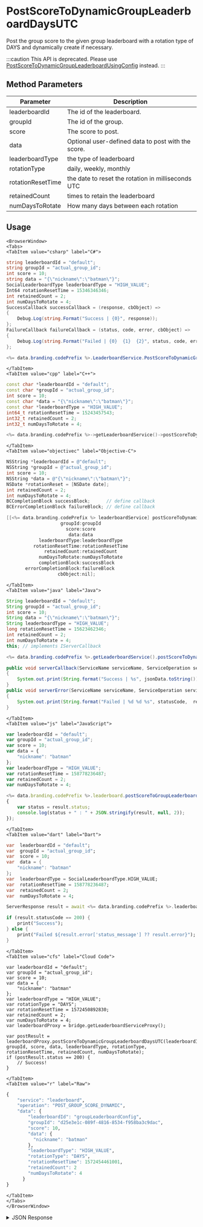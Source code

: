 # PostScoreToDynamicGroupLeaderboardDaysUTC

Post the group score to the given group leaderboard with a rotation type of DAYS and dynamically create if necessary.

<PartialServop service_name="leaderboard" operation_name="POST_GROUP_SCORE_DYNAMIC" />

:::caution
This API is deprecated. Please use [PostScoreToDynamicGroupLeaderboardUsingConfig](/api/capi/leaderboard/postscoretodynamicgroupleaderboardusingconfig) instead.
:::

## Method Parameters

| Parameter         | Description                                        |
| ----------------- | -------------------------------------------------- |
| leaderboardId     | The id of the leaderboard.                         |
| groupId           | The id of the group.                               |
| score             | The score to post.                                 |
| data              | Optional user-defined data to post with the score. |
| leaderboardType   | the type of leaderboard                            |
| rotationType      | daily, weekly, monthly                             |
| rotationResetTime | the date to reset the rotation in milliseconds UTC |
| retainedCount     | times to retain the leaderboard                    |
| numDaysToRotate   | How many days between each rotation                |

## Usage

```mdx-code-block
<BrowserWindow>
<Tabs>
<TabItem value="csharp" label="C#">
```

```csharp
string leaderboardId = "default";
string groupId = "actual_group_id";
int score = 10;
string data = "{\"nickname\":\"batman\"}";
SocialLeaderboardType leaderboardType = "HIGH_VALUE";
Int64 rotationResetTime = 15346346346;
int retainedCount = 2;
int numDaysToRotate = 4;
SuccessCallback successCallback = (response, cbObject) =>
{
    Debug.Log(string.Format("Success | {0}", response));
};
FailureCallback failureCallback = (status, code, error, cbObject) =>
{
    Debug.Log(string.Format("Failed | {0}  {1}  {2}", status, code, error));
};

<%= data.branding.codePrefix %>.LeaderboardService.PostScoreToDynamicGroupLeaderboardDaysUTC(leaderboardId, groupId, score, data, leaderboardType, rotationResetTime, retainedCount, numDaysToRotate, successCallback, failureCallback);
```

```mdx-code-block
</TabItem>
<TabItem value="cpp" label="C++">
```

```cpp
const char *leaderboardId = "default";
const char *groupId = "actual_group_id";
int score = 10;
const char *data = "{\"nickname\":\"batman\"}";
const char *leaderboardType = "HIGH_VALUE";
int64_t rotationResetTime = 15243457543;
int32_t retainedCount = 2;
int32_t numDaysToRotate = 4;

<%= data.branding.codePrefix %>->getLeaderboardService()->postScoreToDynamicGroupLeaderboardDaysUTC(leaderboardId, groupId, score, data, leaderboardType, rotationResetTime, retainedCount, numDaysToRotate, this);
```

```mdx-code-block
</TabItem>
<TabItem value="objectivec" label="Objective-C">
```

```objectivec
NSString *leaderboardId = @"default";
NSString *groupId = @"actual_group_id";
int score = 10;
NSString *data = @"{\"nickname\":\"batman\"}";
NSDate *rotationReset = [NSDate date];
int retainedCount = 2;
int numDaysToRotate = 4;
BCCompletionBlock successBlock;      // define callback
BCErrorCompletionBlock failureBlock; // define callback

[[<%= data.branding.codePrefix %> leaderboardService] postScoreToDynamicGroupLeaderboardDaysUTC:leaderboardId
                    groupId:groupId
                      score:score
                       data:data
            leaderboardType:leaderboardType
          rotationResetTime:rotationResetTime
              retainedCount:retainedCount
            numDaysToRotate:numDaysToRotate
            completionBlock:successBlock
       errorCompletionBlock:failureBlock
                   cbObject:nil];
```

```mdx-code-block
</TabItem>
<TabItem value="java" label="Java">
```

```java
String leaderboardId = "default";
String groupId = "actual_group_id";
int score = 10;
String data = "{\"nickname\":\"batman\"}";
String leaderboardType = "HIGH_VALUE";
long rotationResetTime = 15623462346;
int retainedCount = 2;
int numDaysToRotate = 4;
this; // implements IServerCallback

<%= data.branding.codePrefix %>.getLeaderboardService().postScoreToDynamicGroupLeaderboardDaysUTC(leaderboardId, groupId, score, data, leaderboardType, rotationResetTime, retainedCount, numDaysToRotate, this);

public void serverCallback(ServiceName serviceName, ServiceOperation serviceOperation, JSONObject jsonData)
{
    System.out.print(String.format("Success | %s", jsonData.toString()));
}
public void serverError(ServiceName serviceName, ServiceOperation serviceOperation, int statusCode, int reasonCode, String jsonError)
{
    System.out.print(String.format("Failed | %d %d %s", statusCode,  reasonCode, jsonError.toString()));
}
```

```mdx-code-block
</TabItem>
<TabItem value="js" label="JavaScript">
```

```javascript
var leaderboardId = "default";
var groupId = "actual_group_id";
var score = 10;
var data = {
    "nickname": "batman"
};
var leaderboardType = "HIGH_VALUE";
var rotationResetTime = 158778236487;
var retainedCount = 2;
var numDaysToRotate = 4;

<%= data.branding.codePrefix %>.leaderboard.postScoreToGroupLeaderboardUTC(leaderboardId, groupId, score, data, leaderboardType, rotationResetTime, retainedCount, numDaysToRotate, result =>
{
	var status = result.status;
	console.log(status + " : " + JSON.stringify(result, null, 2));
});
```

```mdx-code-block
</TabItem>
<TabItem value="dart" label="Dart">
```

```dart
var  leaderboardId = "default";
var  groupId = "actual_group_id";
var  score = 10;
var  data = {
    "nickname": "batman"
};
var  leaderboardType = SocialLeaderboardType.HIGH_VALUE;
var  rotationResetTime = 158778236487;
var  retainedCount = 2;
var  numDaysToRotate = 4;

ServerResponse result = await <%= data.branding.codePrefix %>.leaderboardService.postScoreToGroupLeaderboardUTC(leaderboardId:leaderboardId, groupId:groupId, score:score, data:data, leaderboardType:leaderboardType, rotationResetTime:rotationResetTime, retainedCount:retainedCount, numDaysToRotate:numDaysToRotate);

if (result.statusCode == 200) {
    print("Success");
} else {
    print("Failed ${result.error['status_message'] ?? result.error}");
}
```

```mdx-code-block
</TabItem>
<TabItem value="cfs" label="Cloud Code">
```

```cfscript
var leaderboardId = "default";
var groupId = "actual_group_id";
var score = 10;
var data = {
    "nickname": "batman"
};
var leaderboardType = "HIGH_VALUE";
var rotationType = "DAYS";
var rotationResetTime = 1572450892830;
var retainedCount = 2;
var numDaysToRotate = 4;
var leaderboardProxy = bridge.getLeaderboardServiceProxy();

var postResult = leaderboardProxy.postScoreToDynamicGroupLeaderboardDaysUTC(leaderboardId, groupId, score, data, leaderboardType, rotationType, rotationResetTime, retainedCount, numDaysToRotate);
if (postResult.status == 200) {
    // Success!
}
```

```mdx-code-block
</TabItem>
<TabItem value="r" label="Raw">
```

```r
{
	"service": "leaderboard",
	"operation": "POST_GROUP_SCORE_DYNAMIC",
	"data": {
        "leaderboardId": "groupLeaderboardConfig",
        "groupId": "d25e3e1c-089f-4816-8534-f958ba3c9dac",
        "score": 10,
        "data": {
          "nickname": "batman"
        },
        "leaderboardType": "HIGH_VALUE",
        "rotationType": "DAYS",
        "rotationResetTime": 1572454461001,
        "retainedCount": 2
        "numDaysToRotate": 4
      }
}
```

```mdx-code-block
</TabItem>
</Tabs>
</BrowserWindow>
```

<details>
<summary>JSON Response</summary>

```json
{
    "status": 200,
    "data": null
}
```

</details>
